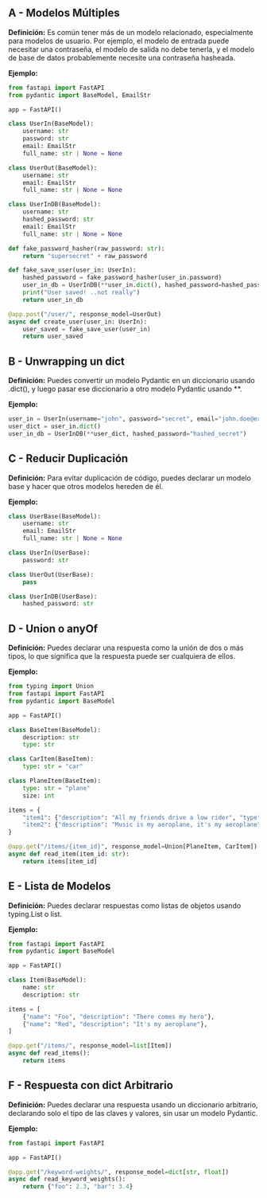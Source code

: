 ## A - Modelos Múltiples

**Definición:** Es común tener más de un modelo relacionado, especialmente para modelos de usuario. Por ejemplo, el modelo de entrada puede necesitar una contraseña, el modelo de salida no debe tenerla, y el modelo de base de datos probablemente necesite una contraseña hasheada.

**Ejemplo:**

```python
from fastapi import FastAPI
from pydantic import BaseModel, EmailStr

app = FastAPI()

class UserIn(BaseModel):
    username: str
    password: str
    email: EmailStr
    full_name: str | None = None

class UserOut(BaseModel):
    username: str
    email: EmailStr
    full_name: str | None = None

class UserInDB(BaseModel):
    username: str
    hashed_password: str
    email: EmailStr
    full_name: str | None = None

def fake_password_hasher(raw_password: str):
    return "supersecret" + raw_password

def fake_save_user(user_in: UserIn):
    hashed_password = fake_password_hasher(user_in.password)
    user_in_db = UserInDB(**user_in.dict(), hashed_password=hashed_password)
    print("User saved! ..not really")
    return user_in_db

@app.post("/user/", response_model=UserOut)
async def create_user(user_in: UserIn):
    user_saved = fake_save_user(user_in)
    return user_saved
```

## B - Unwrapping un dict

**Definición:** Puedes convertir un modelo Pydantic en un diccionario usando .dict(), y luego pasar ese diccionario a otro modelo Pydantic usando \*\*.

**Ejemplo:**

```python
user_in = UserIn(username="john", password="secret", email="john.doe@example.com")
user_dict = user_in.dict()
user_in_db = UserInDB(**user_dict, hashed_password="hashed_secret")
```

## C - Reducir Duplicación

**Definición:** Para evitar duplicación de código, puedes declarar un modelo base y hacer que otros modelos hereden de él.

**Ejemplo:**

```python
class UserBase(BaseModel):
    username: str
    email: EmailStr
    full_name: str | None = None

class UserIn(UserBase):
    password: str

class UserOut(UserBase):
    pass

class UserInDB(UserBase):
    hashed_password: str
```

## D - Union o anyOf

**Definición:** Puedes declarar una respuesta como la unión de dos o más tipos, lo que significa que la respuesta puede ser cualquiera de ellos.

**Ejemplo:**

```python
from typing import Union
from fastapi import FastAPI
from pydantic import BaseModel

app = FastAPI()

class BaseItem(BaseModel):
    description: str
    type: str

class CarItem(BaseItem):
    type: str = "car"

class PlaneItem(BaseItem):
    type: str = "plane"
    size: int

items = {
    "item1": {"description": "All my friends drive a low rider", "type": "car"},
    "item2": {"description": "Music is my aeroplane, it's my aeroplane", "type": "plane", "size": 5},
}

@app.get("/items/{item_id}", response_model=Union[PlaneItem, CarItem])
async def read_item(item_id: str):
    return items[item_id]
```

## E - Lista de Modelos

**Definición:** Puedes declarar respuestas como listas de objetos usando typing.List o list.

**Ejemplo:**

```python
from fastapi import FastAPI
from pydantic import BaseModel

app = FastAPI()

class Item(BaseModel):
    name: str
    description: str

items = [
    {"name": "Foo", "description": "There comes my hero"},
    {"name": "Red", "description": "It's my aeroplane"},
]

@app.get("/items/", response_model=list[Item])
async def read_items():
    return items
```

## F - Respuesta con dict Arbitrario

**Definición:** Puedes declarar una respuesta usando un diccionario arbitrario, declarando solo el tipo de las claves y valores, sin usar un modelo Pydantic.

**Ejemplo:**

```python
from fastapi import FastAPI

app = FastAPI()

@app.get("/keyword-weights/", response_model=dict[str, float])
async def read_keyword_weights():
    return {"foo": 2.3, "bar": 3.4}
```
